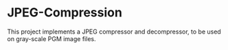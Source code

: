 # JPEG-Compression
This project implements a JPEG compressor and decompressor, to be used on gray-scale PGM image files.
